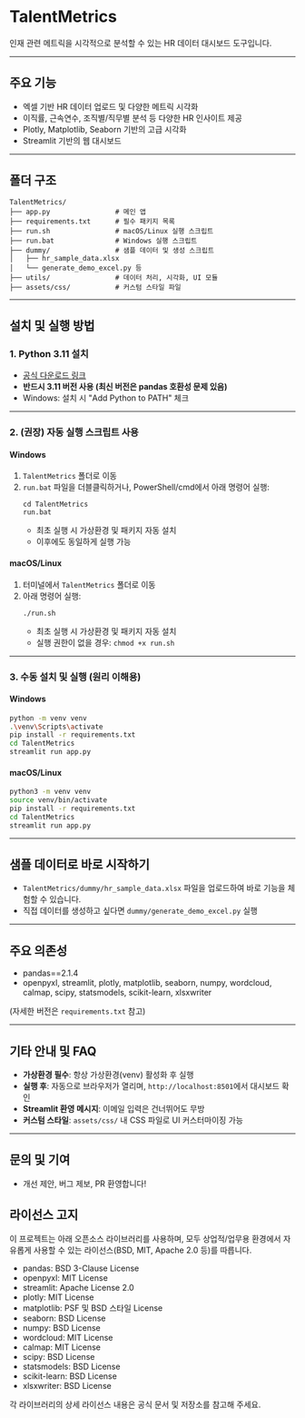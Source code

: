# TalentMetrics

인재 관련 메트릭을 시각적으로 분석할 수 있는 HR 데이터 대시보드 도구입니다.

---

## 주요 기능

- 엑셀 기반 HR 데이터 업로드 및 다양한 메트릭 시각화
- 이직률, 근속연수, 조직별/직무별 분석 등 다양한 HR 인사이트 제공
- Plotly, Matplotlib, Seaborn 기반의 고급 시각화
- Streamlit 기반의 웹 대시보드

---

## 폴더 구조

```
TalentMetrics/
├── app.py                # 메인 앱
├── requirements.txt      # 필수 패키지 목록
├── run.sh                # macOS/Linux 실행 스크립트
├── run.bat               # Windows 실행 스크립트
├── dummy/                # 샘플 데이터 및 생성 스크립트
│   ├── hr_sample_data.xlsx
│   └── generate_demo_excel.py 등
├── utils/                # 데이터 처리, 시각화, UI 모듈
├── assets/css/           # 커스텀 스타일 파일
```

---

## 설치 및 실행 방법

### 1. Python 3.11 설치

- [공식 다운로드 링크](https://www.python.org/downloads/)
- **반드시 3.11 버전 사용 (최신 버전은 pandas 호환성 문제 있음)**
- Windows: 설치 시 "Add Python to PATH" 체크

---

### 2. (권장) 자동 실행 스크립트 사용

#### Windows

1. `TalentMetrics` 폴더로 이동
2. `run.bat` 파일을 더블클릭하거나, PowerShell/cmd에서 아래 명령어 실행:
   ```
   cd TalentMetrics
   run.bat
   ```
   - 최초 실행 시 가상환경 및 패키지 자동 설치
   - 이후에도 동일하게 실행 가능

#### macOS/Linux

1. 터미널에서 `TalentMetrics` 폴더로 이동
2. 아래 명령어 실행:
   ```
   ./run.sh
   ```
   - 최초 실행 시 가상환경 및 패키지 자동 설치
   - 실행 권한이 없을 경우: `chmod +x run.sh`

---

### 3. 수동 설치 및 실행 (원리 이해용)

#### Windows

```bash
python -m venv venv
.\venv\Scripts\activate
pip install -r requirements.txt
cd TalentMetrics
streamlit run app.py
```

#### macOS/Linux

```bash
python3 -m venv venv
source venv/bin/activate
pip install -r requirements.txt
cd TalentMetrics
streamlit run app.py
```

---

## 샘플 데이터로 바로 시작하기

- `TalentMetrics/dummy/hr_sample_data.xlsx` 파일을 업로드하여 바로 기능을 체험할 수 있습니다.
- 직접 데이터를 생성하고 싶다면 `dummy/generate_demo_excel.py` 실행

---

## 주요 의존성

- pandas==2.1.4
- openpyxl, streamlit, plotly, matplotlib, seaborn, numpy, wordcloud, calmap, scipy, statsmodels, scikit-learn, xlsxwriter

(자세한 버전은 `requirements.txt` 참고)

---

## 기타 안내 및 FAQ

- **가상환경 필수**: 항상 가상환경(venv) 활성화 후 실행
- **실행 후**: 자동으로 브라우저가 열리며, `http://localhost:8501`에서 대시보드 확인
- **Streamlit 환영 메시지**: 이메일 입력은 건너뛰어도 무방
- **커스텀 스타일**: `assets/css/` 내 CSS 파일로 UI 커스터마이징 가능

---

## 문의 및 기여

- 개선 제안, 버그 제보, PR 환영합니다!

## 라이선스 고지

이 프로젝트는 아래 오픈소스 라이브러리를 사용하며, 모두 상업적/업무용 환경에서 자유롭게 사용할 수 있는 라이선스(BSD, MIT, Apache 2.0 등)를 따릅니다.

- pandas: BSD 3-Clause License
- openpyxl: MIT License
- streamlit: Apache License 2.0
- plotly: MIT License
- matplotlib: PSF 및 BSD 스타일 License
- seaborn: BSD License
- numpy: BSD License
- wordcloud: MIT License
- calmap: MIT License
- scipy: BSD License
- statsmodels: BSD License
- scikit-learn: BSD License
- xlsxwriter: BSD License

각 라이브러리의 상세 라이선스 내용은 공식 문서 및 저장소를 참고해 주세요.